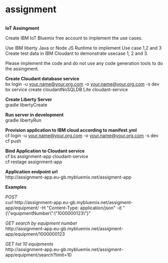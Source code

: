 # assignment
<img href="https://circleci.com/gh/:owner/:repo.svg?style=shield&circle-token=:circle-token"/>
<p>
<b>IoT Assingment</b>

Create IBM IoT Bluemix free account to implement the use cases.<p/> Use IBM liberty Java or Node JS Runtime to implement Use case 1,2 and 3 Create test data in IBM Cloudant to demonstrate usecase 1, 2 and 3.<p/> Please implement the code and do not use any code generation tools to do the assingment.<br/>

<b>Create Cloudant database service</b>
<br/>
bx login -u your.name@your.org.com -o your.name@your.org.com -s dev
<br/>
bx service create cloudantNoSQLDB Lite cloudant-service

<b>Create Liberty Server</b>
<br/>
gradle libertyCreate

<b>Run server in development</b>
<br/>
gradle libertyRun

<b>Provision application to IBM cloud according to manifest.yml</b>
<br/>
cf login -u your.name@your.org.com -o your.name@your.org.com -s dev
<br/>
cf push

<b>Bind Application to Cloudant service</b>
<br/>
cf bs assignment-app cloudant-service
</br>
cf restage assignment-app
<p/>
<b>Application endpoint url</b>
<br/>
http://assignment-app.eu-gb.mybluemix.net/assigment-app
<p/>
<b>Examples</b>
<p/>
<i>POST</i>
<br/>
curl http://assignment-app.eu-gb.mybluemix.net/assigment-app/equipment/ -H "Content-Type: application/json" -d "{\"equipmentNumber\":\"1000000123\"}"
<p/>
<i>GET search by equipment number</i>
<br/>
http://assignment-app.eu-gb.mybluemix.net/assigment-app/equipment/1000000123
<p/>
<i>GET list 10 equipments</i>
<br/>
http://assignment-app.eu-gb.mybluemix.net/assigment-app/equipment/search?limit=10
<br/>

